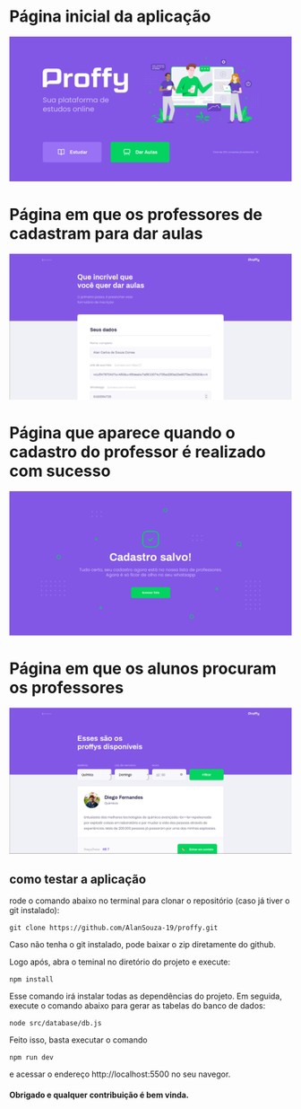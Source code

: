 # Página inicial da aplicação
![alt text](https://github.com/AlanSouza-19/proffy/blob/master/github-images/landing-page.png)

# Página em que os professores de cadastram para dar aulas
![alt text](https://github.com/AlanSouza-19/proffy/blob/master/github-images/page-give-classes.png)

# Página que aparece quando o cadastro do professor é realizado com sucesso
![alt text](https://github.com/AlanSouza-19/proffy/blob/master/github-images/page-success.png)

# Página em que os alunos procuram os professores
![alt text](https://github.com/AlanSouza-19/proffy/blob/master/github-images/page-study.png)


## como testar a aplicação
rode o comando abaixo no terminal para clonar o repositório (caso já tiver o git instalado):
```
git clone https://github.com/AlanSouza-19/proffy.git
```
Caso não tenha o git instalado, pode baixar o zip diretamente do github.

Logo após, abra o teminal no diretório do projeto e execute:
```
npm install
```
Esse comando irá instalar todas as dependências do projeto.
Em seguida, execute o comando abaixo para gerar as tabelas do banco de dados:
```
node src/database/db.js
```
Feito isso, basta executar o comando
```
npm run dev
```
e acessar o endereço http://localhost:5500 no seu navegor.


#### Obrigado e qualquer contribuição é bem vinda.
